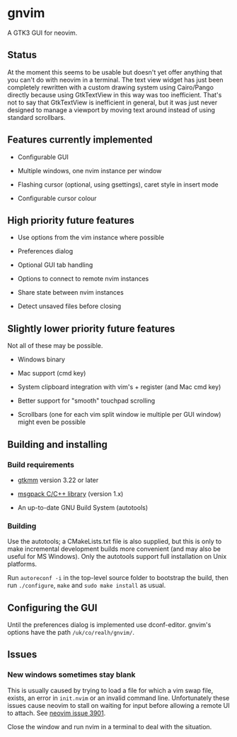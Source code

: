 # gnvim

A GTK3 GUI for neovim.

## Status

At the moment this seems to be usable but doesn't yet offer anything that you
can't do with neovim in a terminal. The text view widget has just been
completely rewritten with a custom drawing system using Cairo/Pango directly
because using GtkTextView in this way was too inefficient. That's not to say
that GtkTextView is inefficient in general, but it was just never designed to
manage a viewport by moving text around instead of using standard scrollbars.

## Features currently implemented

* Configurable GUI

* Multiple windows, one nvim instance per window

* Flashing cursor (optional, using gsettings), caret style in insert mode

* Configurable cursor colour

## High priority future features

* Use options from the vim instance where possible

* Preferences dialog

* Optional GUI tab handling

* Options to connect to remote nvim instances

* Share state between nvim instances

* Detect unsaved files before closing

## Slightly lower priority future features

Not all of these may be possible.

* Windows binary

* Mac support (cmd key)

* System clipboard integration with vim's + register (and Mac cmd key)

* Better support for "smooth" touchpad scrolling

* Scrollbars (one for each vim split window ie multiple per GUI window) might
  even be possible

## Building and installing

### Build requirements

* [gtkmm](http://www.gtkmm.org) version 3.22 or later

* [msgpack C/C++ library](https://github.com/msgpack/msgpack-c) (version 1.x)

* An up-to-date GNU Build System (autotools)

### Building

Use the autotools; a CMakeLists.txt file is also supplied, but this is only to
make incremental development builds more convenient (and may also be useful for
MS Windows). Only the autotools support full installation on Unix platforms.

Run `autoreconf -i` in the top-level source folder to bootstrap the build, then
run `./configure`, `make` and `sudo make install` as usual.

## Configuring the GUI

Until the preferences dialog is implemented use dconf-editor. gnvim's options
have the path `/uk/co/realh/gnvim/`.

## Issues

### New windows sometimes stay blank

This is usually caused by trying to load a file for which a vim swap file,
exists, an error in `init.nvim` or an invalid command line. Unfortunately
these issues cause neovim to stall on waiting for input before allowing a
remote UI to attach. See
[neovim issue 3901](https://github.com/neovim/neovim/issues/3901).

Close the window and run nvim in a terminal to deal with
the situation.
